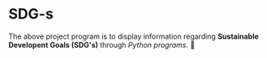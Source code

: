 # SDG-s

The above project program is to display information regarding **Sustainable Developent Goals (SDG's)** through *Python programs.* 🌱
